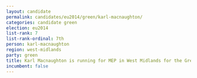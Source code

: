 ```yaml
---
layout: candidate
permalink: candidates/eu2014/green/karl-macnaughton/
categories: candidate green
election: eu2014
list-rank: 7
list-rank-ordinal: 7th
person: karl-macnaughton
region: west-midlands
party: green
title: Karl Macnaughton is running for MEP in West Midlands for the Green Party
incumbent: false
---
```

